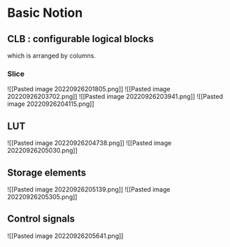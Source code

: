 # Basic Notion
##  CLB : configurable logical blocks
which is arranged by columns.
### Slice
![[Pasted image 20220926201805.png]]
![[Pasted image 20220926203702.png]]
![[Pasted image 20220926203941.png]]
![[Pasted image 20220926204115.png]]
## LUT
![[Pasted image 20220926204738.png]]
![[Pasted image 20220926205030.png]]
## Storage elements
![[Pasted image 20220926205139.png]]
![[Pasted image 20220926205305.png]]
## Control signals
![[Pasted image 20220926205641.png]]